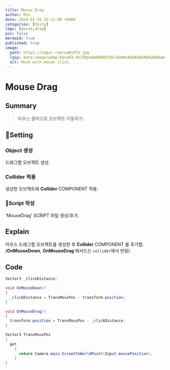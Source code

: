 ```yaml
---
title: Mouse Drag
author: Min
date: 2024-01-26 15:12:00 +0900
categories: [Unity]
tags: [mouse,drag]
pin: false
mermaid: true
published: true
image:
  path: https://imgur.com/uaWj07U.jpg
  lqip: data:image/webp;base64,UklGRpoAAABXRUJQVlA4WAoAAAAQAAAADwAABwAAQUxQSDIAAAARL0AmbZurmr57yyIiqE8oiG0bejIYEQTgqiDA9vqnsUSI6H+oAERp2HZ65qP/VIAWAFZQOCBCAAAA8AEAnQEqEAAIAAVAfCWkAALp8sF8rgRgAP7o9FDvMCkMde9PK7euH5M1m6VWoDXf2FkP3BqV0ZYbO6NA/VFIAAAA
  alt: Move with mouse click.
---
```


# Mouse Drag

## **Summary**
> 마우스 클릭으로 오브젝트 이동하기.

## **Setting**

### Object 생성
드래그할 오브젝트 생성.

### Collider 적용
생성한 오브젝트에 **Collider** COMPONENT 적용.

### Script 작성
'MouseDrag' SCRIPT 파일 생성/추가.

## **Explain**
마우스 드래그할 오브젝트를 생성한 후 **Collider** COMPONENT 를 추가함.
(**OnMouseDown**, **OnMouseDrag** 메서드는 `collider`에서 반응)  

## **Code**
```c#
Vector3 _clickDistance;

void OnMouseDown()
{
  _clickDistance = TransMousPos - transform.position;
}

void OnMouseDrag()
{
  transform.position = TransMousPos - _clickDistance;
}

Vector3 TransMousPos
{
  get
    {
      return Camera.main.ScreenToWorldPoint(Input.mousePosition);
    }
}
```
